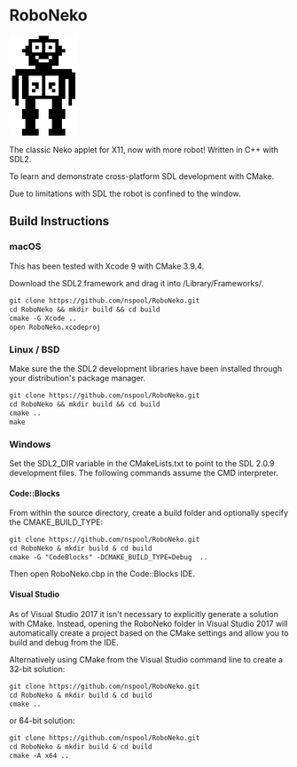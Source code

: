 # RoboNeko

![Screenshot](logo.png?raw=true "Screenshot showing a happy Robit")

The classic Neko applet for X11, now with more robot! Written in C++ with SDL2.

To learn and demonstrate cross-platform SDL development with CMake.

Due to limitations with SDL the robot is confined to the window.

## Build Instructions

### macOS

This has been tested with Xcode 9 with CMake 3.9.4.

Download the SDL2.framework and drag it into /Library/Frameworks/.

    git clone https://github.com/nspool/RoboNeko.git
    cd RoboNeko && mkdir build && cd build
    cmake -G Xcode ..
    open RoboNeko.xcodeproj

### Linux / BSD

Make sure the the SDL2 development libraries have been installed through your distribution's package manager.

    git clone https://github.com/nspool/RoboNeko.git
    cd RoboNeko && mkdir build && cd build
    cmake ..
    make

### Windows

Set the SDL2_DIR variable in the CMakeLists.txt to point to the SDL 2.0.9 development files. The following commands assume the CMD interpreter.

#### Code::Blocks

From within the source directory, create a build folder and optionally specify the CMAKE_BUILD_TYPE:

    git clone https://github.com/nspool/RoboNeko.git
    cd RoboNeko & mkdir build & cd build
    cmake -G "CodeBlocks" -DCMAKE_BUILD_TYPE=Debug  ..

Then open RoboNeko.cbp in the Code::Blocks IDE.

#### Visual Studio

As of Visual Studio 2017 it isn't necessary to explicitly generate a solution with CMake. Instead, opening the RoboNeko folder in Visual Studio 2017 will automatically create a project based on the CMake settings and allow you to build and debug from the IDE.

Alternatively using CMake from the Visual Studio command line to create a 32-bit solution:
 
    git clone https://github.com/nspool/RoboNeko.git
    cd RoboNeko & mkdir build & cd build
    cmake ..
	 
or 64-bit solution:

    git clone https://github.com/nspool/RoboNeko.git
    cd RoboNeko & mkdir build & cd build
    cmake -A x64 ..
